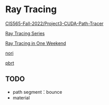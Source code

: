 # Ray Tracing

[CIS565-Fall-2022/Project3-CUDA-Path-Tracer](https://github.com/CIS565-Fall-2022/Project3-CUDA-Path-Tracer)

[Ray Tracing Series](https://www.youtube.com/playlist?list=PLlrATfBNZ98edc5GshdBtREv5asFW3yXl)

[Ray Tracing in One Weekend](https://raytracing.github.io/)

[nori](https://wjakob.github.io/nori/)

[pbrt](https://www.pbrt.org/)

## TODO
- path segment：bounce
- material
